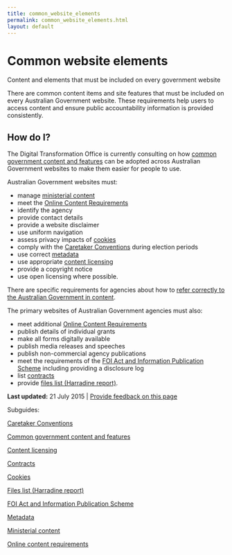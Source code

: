 ```yaml
---
title: common_website_elements
permalink: common_website_elements.html
layout: default
---
```

Common website elements
=======================

Content and elements that must be included on every government website

There are common content items and site features that must be included on every Australian Government website. These requirements help users to access content and ensure public accountability information is provided consistently.

How do I?
---------

The Digital Transformation Office is currently consulting on how [common government content and features](foi_act_and_information_publication_scheme.md) can be adopted across Australian Government websites to make them easier for people to use.

Australian Government websites must:

-   manage [ministerial content](foi_act_and_information_publication_scheme.md)
-   meet the [Online Content Requirements](foi_act_and_information_publication_scheme.md)
-   identify the agency
-   provide contact details
-   provide a website disclaimer
-   use uniform navigation
-   assess privacy impacts of [cookies](foi_act_and_information_publication_scheme.md)
-   comply with the [Caretaker Conventions](foi_act_and_information_publication_scheme.md) during election periods
-   use correct [metadata](foi_act_and_information_publication_scheme.md)
-   use appropriate [content licensing](foi_act_and_information_publication_scheme.md)
-   provide a copyright notice
-   use open licensing where possible.

There are specific requirements for agencies about how to [refer correctly to the Australian Government in content](foi_act_and_information_publication_scheme.md#refercorrectly).

The primary websites of Australian Government agencies must also:

-   meet additional [Online Content Requirements](foi_act_and_information_publication_scheme.md)
-   publish details of individual grants
-   make all forms digitally available
-   publish media releases and speeches
-   publish non-commercial agency publications
-   meet the requirements of the [FOI Act and Information Publication Scheme](../design-guides/subguides/foi-act-and-information-publication-scheme/foi_act_and_information_publication_scheme.md) including providing a disclosure log
-   list [contracts](foi_act_and_information_publication_scheme.md)
-   provide [files list (Harradine report)](foi_act_and_information_publication_scheme.md).

**Last updated:** 21 July 2015 | [Provide feedback on this page](../feedback%3Furl_from=Common%2520website%2520elements.html)

Subguides: 

[Caretaker Conventions](foi_act_and_information_publication_scheme.md)

[Common government content and features](foi_act_and_information_publication_scheme.md)

[Content licensing](foi_act_and_information_publication_scheme.md)

[Contracts](foi_act_and_information_publication_scheme.md)

[Cookies](foi_act_and_information_publication_scheme.md)

[Files list (Harradine report)](foi_act_and_information_publication_scheme.md)

[FOI Act and Information Publication Scheme](../design-guides/subguides/foi-act-and-information-publication-scheme/foi_act_and_information_publication_scheme.md)

[Metadata](foi_act_and_information_publication_scheme.md)

[Ministerial content](foi_act_and_information_publication_scheme.md)

[Online content requirements](foi_act_and_information_publication_scheme.md)


